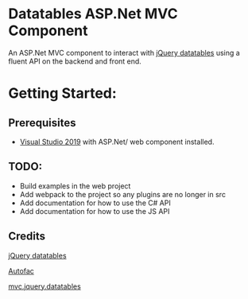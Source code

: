 # Datatables ASP.Net MVC Component
An ASP.Net MVC component to interact with [jQuery datatables](https://datatables.net/) using a fluent API on the backend and front end.

# Getting Started:
## Prerequisites
- [Visual Studio 2019](https://visualstudio.microsoft.com/) with ASP.Net/ web component installed.

## TODO:
- Build examples in the web project
- Add webpack to the project so any plugins are no longer in src
- Add documentation for how to use the C# API
- Add documentation for how to use the JS API

## Credits
[jQuery datatables](https://datatables.net/)

[Autofac](https://autofac.org/)

[mvc.jquery.datatables](https://github.com/mcintyre321/mvc.jquery.datatables)
